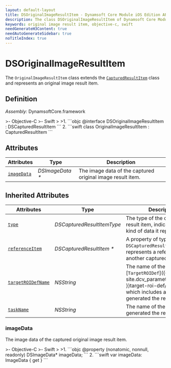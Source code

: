 ```yaml
---
layout: default-layout
title: DSOriginalImageResultItem - Dynamsoft Core Module iOS Edition API Reference
description: The class DSOriginalImageResultItem of Dynamsoft Core Module represents a captured original image result item, which provides an property to get the image data.
keywords: original image result item, objective-c, swift
needGenerateH3Content: true
needAutoGenerateSidebar: true
noTitleIndex: true
---
```


# DSOriginalImageResultItem

The `OriginalImageResultItem` class extends the [`CapturedResultItem`](captured-result.md) class and represents an original image result item.

## Definition

*Assembly:* DynamsoftCore.framework

<div class="sample-code-prefix"></div>
>- Objective-C
>- Swift
>
>1. 
```objc
@interface DSOriginalImageResultItem : DSCapturedResultItem
```
2. 
```swift
class OriginalImageResultItem : CapturedResultItem
```

## Attributes

| Attributes | Type | Description |
| ---------- | ---- | ----------- |
| [`imageData`](#imagedata) | *DSImageData \** | The image data of the captured original image result item. |

## Inherited Attributes

| Attributes | Type | Description |
| ---------- | ---- | ----------- |
| [`type`](captured-result.md#type) | *DSCapturedResultItemType* | The type of the captured result item, indicating what kind of data it represents. |
| [`referenceItem`](captured-result.md#referenceitem) | *DSCapturedResultItem \** | A property of type `DSCapturedResultItem` that represents a reference to another captured result item. |
| [`targetROIDefName`](captured-result.md#targetroidefname) | *NSString* | The name of the [`TargetROIDef`]({{ site.dcv_parameters_reference }}target-roi-def/) object which includes a task that generated the result. |
| [`taskName`](captured-result.md#taskname) | *NSString* | The name of the task that generated the result. |

### imageData

The image data of the captured original image result item.

<div class="sample-code-prefix"></div>
>- Objective-C
>- Swift
>
>1. 
```objc
@property (nonatomic, nonnull, readonly) DSImageData* imageData;
```
2. 
```swift
var imageData: ImageData { get }
```
